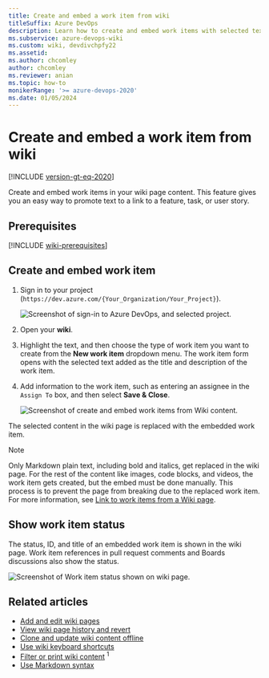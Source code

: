 ```yaml
---
title: Create and embed a work item from wiki
titleSuffix: Azure DevOps  
description: Learn how to create and embed work items with selected text in wiki content in Azure DevOps.  
ms.subservice: azure-devops-wiki
ms.custom: wiki, devdivchpfy22
ms.assetid: 
ms.author: chcomley
author: chcomley
ms.reviewer: anian
ms.topic: how-to
monikerRange: '>= azure-devops-2020'
ms.date: 01/05/2024
---
```


# Create and embed a work item from wiki

[!INCLUDE [version-gt-eq-2020](../../includes/version-gt-eq-2020.md)]

Create and embed work items in your wiki page content. This feature gives you an easy way to promote text to a link to a feature, task, or user story.

## Prerequisites

[!INCLUDE [wiki-prerequisites](includes/wiki-prerequisites.md)]

## Create and embed work item 

1. Sign in to your project (`https://dev.azure.com/{Your_Organization/Your_Project}`).

    ![Screenshot of sign-in to Azure DevOps, and selected project.](media/wiki/sign-in-to-azure-devops-select-project.png)

2. Open your **wiki**.
3. Highlight the text, and then choose the type of work item you want to create from the **New work item** dropdown menu. The work item form opens with the selected text added as the title and description of the work item. 
4. Add information to the work item, such as entering an assignee in the `Assign To` box, and then select **Save & Close**.
  
    ![Screenshot of create and embed work items from Wiki content.](media/wiki/create-embed-wit-from-wiki.gif)

The selected content in the wiki page is replaced with the embedded work item.

> [!NOTE]
> Only Markdown plain text, including bold and italics, get replaced in the wiki page. For the rest of the content like images, code blocks, and videos, the work item gets created, but the embed must be done manually. This process is to prevent the page from breaking due to the replaced work item. For more information, see [Link to work items from a Wiki page](markdown-guidance.md#link-work-items).

## Show work item status

The status, ID, and title of an embedded work item is shown in the wiki page. Work item references in pull request comments and Boards discussions also show the status.

![Screenshot of Work item status shown on wiki page.](media/wiki/show-work-item-status-wiki.png)

## Related articles

- [Add and edit wiki pages](add-edit-wiki.md)  
- [View wiki page history and revert](wiki-view-history.md)
- [Clone and update wiki content offline](wiki-update-offline.md)
- [Use wiki keyboard shortcuts](../navigation/keyboard-shortcuts.md#wiki-keyboard-shortcuts)
- [Filter or print wiki content](filter-print-wiki.md) <sup>1</sup>
- [Use Markdown syntax](markdown-guidance.md)
